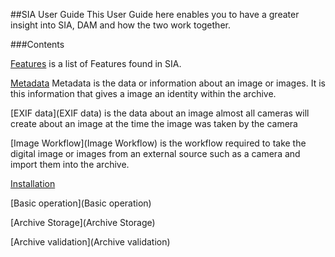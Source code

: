##SIA User Guide
This User Guide here enables you to have a greater insight into SIA, DAM and how the two work together.

###Contents
   
[Features](Features) is a list of Features found in SIA. 

[Metadata](Metadata)
Metadata is the data or information about an image or images. It is this information that gives a image an identity within the archive.

[EXIF data](EXIF data) is the data about an image almost all cameras will create about an image at the time the image was taken by the camera
 
[Image Workflow](Image Workflow) is the workflow required to take the digital image or images from an external source such as a camera and import them into the archive.

[Installation](Installation)

[Basic operation](Basic operation)

[Archive Storage](Archive Storage)

[Archive validation](Archive validation)